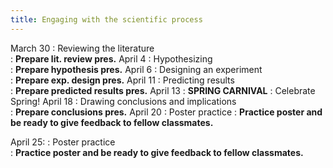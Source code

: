 ```yaml
---
title: Engaging with the scientific process
---
```


March 30
:    Reviewing the literature   
     :  **Prepare lit. review pres.**
April 4
:    Hypothesizing   
     :  **Prepare hypothesis pres.**
April 6
:    Designing an experiment   
     :  **Prepare exp. design pres.**
April 11
:    Predicting results   
     :  **Prepare predicted results pres.**
April 13
: **SPRING CARNIVAL**
     :  Celebrate Spring!
April 18
:    Drawing conclusions and implications   
     :  **Prepare conclusions pres.**
April 20
:    Poster practice
     :  **Practice poster and be ready to give feedback to fellow classmates.**    

April 25:
:    Poster practice   
     :  **Practice poster and be ready to give feedback to fellow classmates.**    

